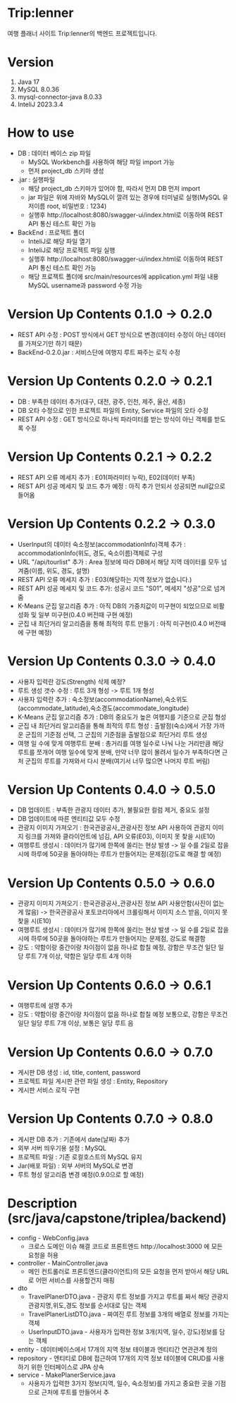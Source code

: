 Trip:lenner
=============
여행 플래너 사이트 Trip:lenner의 백엔드 프로젝트입니다.

Version
=============
1. Java 17   
2. MySQL 8.0.36   
3. mysql-connector-java 8.0.33   
4. InteliJ 2023.3.4   

How to use
=============
* DB : 데이터 베이스 zip 파일
  * MySQL Workbench를 사용하여 해당 파일 import 가능
  * 먼저 project_db 스키마 생성
* .jar : 실행파일
  * 해당 project_db 스키마가 있어야 함, 따라서 먼저 DB 먼저 import
  * jar 파일은 위에 자바와 MySQL이 깔려 있는 경우에 터미널로 실행(MySQL 유저이름 root, 비밀번호 : 1234)
  * 실행후 http://localhost:8080/swagger-ui/index.html로 이동하여 REST API 통신 테스트 확인 가능
* BackEnd : 프로젝트 폴더
  * InteliJ로 해당 파일 열기
  * InteliJ로 해당 프로젝트 파일 실행
  * 실행후 http://localhost:8080/swagger-ui/index.html로 이동하여 REST API 통신 테스트 확인 가능
  * 해당 프로젝트 폴더에 src/main/resources에 application.yml 파일 내용 MySQL username과 password 수정 가능

Version Up Contents 0.1.0 -> 0.2.0
=============
* REST API 수정 : POST 방식에서 GET 방식으로 변경(데이터 수정이 아닌 데이터를 가져오기만 하기 때문)
* BackEnd-0.2.0.jar : 서비스단에 여행지 루트 짜주는 로직 수정

Version Up Contents 0.2.0 -> 0.2.1
=============
* DB : 부족한 데이터 추가(대구, 대전, 광주, 인천, 제주, 울산, 세종)
* DB 오타 수정으로 인한 프로젝트 파일의 Entity, Service 파일의 오타 수정
* REST API 수정 : GET 방식으로 하나씩 파라미터를 받는 방식이 아닌 객체를 받도록 수정

Version Up Contents 0.2.1 -> 0.2.2
=============
* REST API 오류 메세지 추가 : E01(파라미터 누락), E02(데이터 부족)
* REST API 성공 메세지 및 코드 추가 예정 : 아직 추가 안되서 성공되면 null값으로 들어옴

Version Up Contents 0.2.2 -> 0.3.0
=============
* UserInput의 데이터 숙소정보(accommodationInfo)객체 추가 : accommodationInfo(위도, 경도, 숙소이름)객체로 구성
* URL "/api/tourlist" 추가 : Area 정보에 따라 DB에서 해당 지역 데이터를 모두 넘겨줌(이름, 위도, 경도, 설명) 
* REST API 오류 메세지 추가 : E03(해당하는 지역 정보가 없습니다.)
* REST API 성공 메세지 및 코드 추가: 성공시 코드 "S01", 메세지 "성공"으로 넘겨줌
* K-Means 군집 알고리즘 추가 : 아직 DB의 가중치값이 미구현이 되었으므로 비활성화 및 일부 미구현(0.4.0 버전때 구현 예정)
* 군집 내 최단거리 알고리즘을 통해 최적의 루트 만들기 : 아직 미구현(0.4.0 버전때에 구현 예정)

Version Up Contents 0.3.0 -> 0.4.0
=============
* 사용자 입력란 강도(Strength) 삭제 예정?
* 루트 생성 갯수 수정 : 루트 3개 형성 -> 루트 1개 형성
* 사용자 입력란 추가 : 숙소정보(accommodationName),숙소위도(accommodate_latitude),숙소경도(accommodate_longitude)
* K-Means 군집 알고리즘 추가 : DB의 중요도가 높은 여행지를 기준으로 군집 형성
* 군집 내 최단거리 알고리즘을 통해 최적의 루트 형성 : 출발점(숙소)에서 가장 가까운 군집의 기준점 선택, 그 군집의 기준점을 출발점으로 최단거리 루트 생성
* 여행 일 수에 맞게 여행루트 분배 : 총거리를 여행 일수로 나눠 나눈 거리만큼 해당 루트를 쪼개어 여행 일수에 맞게 분배, 만약 너무 많이 몰려서 일수가 부족하다면 근처 군집의 루트를 가져와서 다시 분배(여기서 너무 많으면 나머지 루트 버림)

Version Up Contents 0.4.0 -> 0.5.0
=============
* DB 업데이트 : 부족한 관광지 데이터 추가, 불필요한 컬럼 제거, 중요도 설정
* DB 업데이트에 따른 엔티티값 모두 수정
* 관광지 이미지 가져오기 : 한국관광공사_관광사진 정보 API 사용하여 관광지 이미지 링크를 가져와 클라이언트에 넘김, API 오류(E03), 이미지 못 찾을 시(E10)
* 여행루트 생성시 : 데이터가 많기에 한쪽에 쏠리는 현상 발생 -> 일 수를 2일로 잡을 시에 하루에 50곳을 돌아야하는 루트가 만들어지는 문제점(강도로 해결 할 예정)

Version Up Contents 0.5.0 -> 0.6.0
=============
* 관광지 이미지 가져오기 : 한국관광공사_관광사진 정보 API 사용안함(사진이 없는게 많음) -> 한국관광공사 포토코리아에서 크롤링해서 이미지 소스 받음, 이미지 못찾을 시(E10)
* 여행루트 생성시 : 데이터가 많기에 한쪽에 쏠리는 현상 발생 -> 일 수를 2일로 잡을 시에 하루에 50곳을 돌아야하는 루트가 만들어지는 문제점, 강도로 해결함
* 강도 : 약함이랑 중간이랑 차이점이 없음 하나로 합칠 예정, 강함은 무조건 일단 일당 루트 7개 이상, 약함은 일당 루트 4개 이하

Version Up Contents 0.6.0 -> 0.6.1
=============
* 여행루트에 설명 추가
* 강도 : 약함이랑 중간이랑 차이점이 없음 하나로 합칠 예정 보통으로, 강함은 무조건 일단 일당 루트 7개 이상, 보통은 일당 루트 음

Version Up Contents 0.6.0 -> 0.7.0
=============
* 게시판 DB 생성 : id, title, content, password
* 프로젝트 파일 게시판 관련 파일 생성 : Entity, Repository
* 게시판 서비스 로직 구현

Version Up Contents 0.7.0 -> 0.8.0
=============
* 게시판 DB 추가 : 기존에서 date(날짜) 추가
* 외부 서버 띄우기용 설정 : MySQL
* 프로젝트 파일 : 기존 로컬호스트의 MySQL 유지
* Jar(배포 파일) : 외부 서버의 MySQL로 변경
* 루트 형성 알고리즘 변경 예정(0.9.0으로 할 예정)

Description (src/java/capstone/triplea/backend)
=============
* config - WebConfig.java
  * 크로스 도메인 이슈 해결 코드로 프론트엔드 http://localhost:3000 에 모든 요청을 허용
* controller - MainController.java
  * 메인 컨트롤러로 프론트엔드(클라이언트)의 모든 요청을 먼저 받아서 해당 URL로 어떤 서비스를 사용할건지 매핑
* dto
  * TravelPlanerDTO.java - 관광지 루트 정보를 가지고 루트를 짜서 해당 관광지 관광지명,위도,경도 정보를 순서대로 담는 객체
  * TravelPlanerListDTO.java - 짜여진 루트 정보를 3개의 배열로 정보를 가지는 객체
  * UserInputDTO.java - 사용자가 입력한 정보 3개(지역, 일수, 강도)정보를 담는 객체
* entity - 데이터베이스에서 17개의 지역 정보 테이블과 엔티티간 연관관계 정의
* repository - 엔티티로 DB에 접근하여 17개의 지역 정보 테이블에 CRUD를 사용하기 위한 인터페이스로 JPA 상속
* service - MakePlanerService.java
  * 사용자가 입력한 3가지 정보(지역, 일수, 숙소정보)를 가지고 중요한 곳을 기점으로 근처에 루트를 만들어서 추
  
